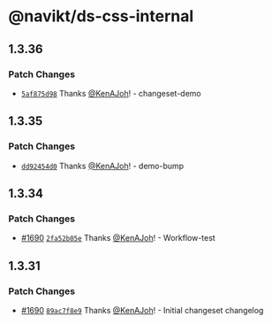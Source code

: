 # @navikt/ds-css-internal

## 1.3.36

### Patch Changes

- [`5af875d98`](https://github.com/navikt/Designsystemet/commit/5af875d98133603eb6cdc8e83f2182d7087ba034) Thanks [@KenAJoh](https://github.com/KenAJoh)! - changeset-demo

## 1.3.35

### Patch Changes

- [`dd92454d0`](https://github.com/navikt/Designsystemet/commit/dd92454d052386582cfbae28c3248886d70f6367) Thanks [@KenAJoh](https://github.com/KenAJoh)! - demo-bump

## 1.3.34

### Patch Changes

- [#1690](https://github.com/navikt/Designsystemet/pull/1690) [`2fa52b05e`](https://github.com/navikt/Designsystemet/commit/2fa52b05e75ef518f0725ef33ca1890c1b683313) Thanks [@KenAJoh](https://github.com/KenAJoh)! - Workflow-test

## 1.3.31

### Patch Changes

- [#1690](https://github.com/navikt/Designsystemet/pull/1690) [`89ac7f8e9`](https://github.com/navikt/Designsystemet/commit/89ac7f8e9200133170562608e3cbba9b8b6d1abe) Thanks [@KenAJoh](https://github.com/KenAJoh)! - Initial changeset changelog
